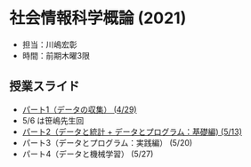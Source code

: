 # 社会情報科学概論 (2021)

- 担当：川嶋宏彰
- 時間：前期木曜3限

## 授業スライド

- [パート1（データの収集） (4/29)](slide/SISIntro2021_kawashima-01.pdf)
- 5/6 は笹嶋先生回
- [パート2（データと統計 + データとプログラム：基礎編) (5/13)](slide/SISIntro2021_kawashima-02.pdf)
- パート3（データとプログラム：実践編） (5/20)
- パート4（データと機械学習） (5/27)

<!--
- [パート3（データとプログラム：実践編） (5/20)](slide/SISIntro2021_kawashima-03.pdf)
- [パート4（データと機械学習） (5/27)](slide/SISIntro2021_kawashima-04.pdf)

## 補足

- レポートはパート4の最後のスライドで出題しています
- 同じスライドにアンケートへのリンクもあるので各自回答をお願いします -->
